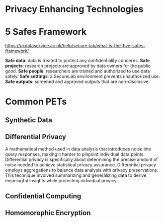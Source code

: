 # Privacy Enhancing Technologies

# 5 Safes Framework
https://ukdataservice.ac.uk/help/secure-lab/what-is-the-five-safes-framework/

**Safe data**: data is treated to protect any confidentiality concerns.
**Safe projects**: research projects are approved by data owners for the public good.
**Safe people**: researchers are trained and authorized to use data safely.
**Safe settings**: a SecureLab environment prevents unauthorized use.
**Safe outputs**: screened and approved outputs that are non-disclosive.

# Common PETs

## Synthetic Data

## Differential Privacy
A mathematical method used in data analysis that introduces noise into query responses, making it harder to pinpoint individual data points. Differential privacy is specifically about determining the precise amount of noise needed to achieve statistical privacy assurance. Differential privacy employs aggregations to balance data analysis with privacy preservations. This technique involved summarizing and generalizing data to derive meaningful insights while protecting individual privacy.

## Confidential Computing

## Homomorophic Encryption
